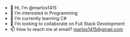 - 👋 Hi, I’m @marlos1415
- 👀 I’m interested in Programming
- 🌱 I’m currently learning C# 
- 💞️ I’m looking to collaborate on Full Stack Development
- 📫 How to reach me at email? marlos1415@gmail.com 

<!---
marlos1415/marlos1415 is a ✨ special ✨ repository because its `README.md` (this file) appears on your GitHub profile.
You can click the Preview link to take a look at your changes.
--->
